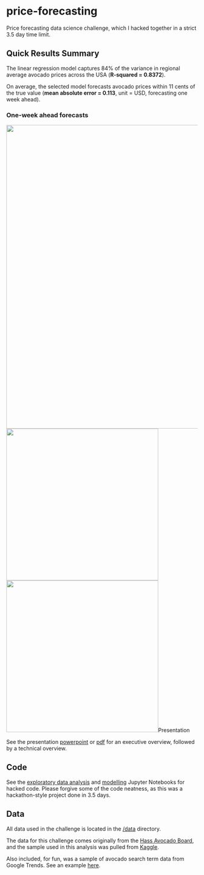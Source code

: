 # price-forecasting
Price forecasting data science challenge, which I hacked together in a strict 3.5 day time limit.

## Quick Results Summary
The linear regression model captures 84% of the variance in regional average avocado prices across the USA (**R-squared = 0.8372**). 

On average, the selected model forecasts avocado prices within 11 cents of the true value (**mean absolute error = 0.113**, unit = USD, forecasting one week ahead).

### One-week ahead forecasts

<img src="https://i.imgur.com/h9QbABw.png" width="800">

<img src="https://i.imgur.com/snxqMPO.png" width="400">
<img src="https://i.imgur.com/NdHPRvy.png" width="400>

## Presentation
See the presentation [powerpoint](https://github.com/rchesak/price-forecasting/blob/master/chesak_avocado_case_study.pptx) or [pdf](https://github.com/rchesak/price-forecasting/blob/master/chesak_avocado_case_study.pdf) for an executive overview, followed by a technical overview.

## Code
See the [exploratory data analysis](https://github.com/rchesak/price-forecasting/blob/master/exploratory-analysis.ipynb) and [modelling](https://github.com/rchesak/price-forecasting/blob/master/modelling_averageprice.ipynb) Jupyter Notebooks for hacked code. Please forgive some of the code neatness, as this was a hackathon-style project done in 3.5 days.

## Data
All data used in the challenge is located in the [/data](https://github.com/rchesak/price-forecasting/tree/master/data) directory.

The data for this challenge comes originally from the [Hass Avocado Board](https://hassavocadoboard.com/), and the sample used in this analysis was pulled from [Kaggle](https://www.kaggle.com/neuromusic/avocado-prices). 

Also included, for fun, was a sample of avocado search term data from Google Trends. See an example [here](https://trends.google.com/trends/explore?q=avocado&geo=US).